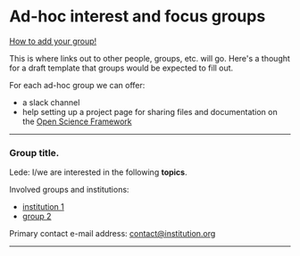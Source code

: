 # Ad-hoc interest and focus groups

[How to add your group!](https://westbigdatahub.github.io/ad-hoc-posting-guidelines.html)

This is where links out to other people, groups, etc. will go.  Here's
a thought for a draft template that groups would be expected to fill
out.

For each ad-hoc group we can offer:

* a slack channel
* help setting up a project page for sharing files and documentation on the [Open Science Framework](http://osf.io/)

----

### Group title.

Lede: I/we are interested in the following **topics**.

Involved groups and institutions:

* [institution 1](http://webpage)
* [group 2](http://webpage)

Primary contact e-mail address: contact@institution.org

----
